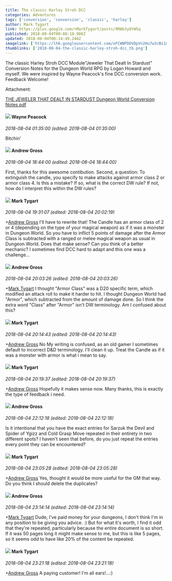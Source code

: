 ```yaml
---
title: The classic Harley Stroh DCC
categories: Adventures
tags: ['conversion', 'conversion', 'classic', 'harley']
author: Mark Tygart
link: https://plus.google.com/+MarkTygart/posts/9MAb3yQtW5q
published: 2018-08-04T00:08:18.986Z
updated: 2018-08-04T00:14:49.246Z
imagelink: ['https://lh6.googleusercontent.com/oFCWNPDOVDpVn2Hu7w3cBi1mqfqZjgsfRN1NO9XWTNLWG68BCfaO9pq-5r0=w1200-h630-p']
thumblinks: ['2018-08-04-the-classic-harley-stroh-dcc_tb.png']
---
```


The classic Harley Stroh  DCC Module&quot;Jeweler That Dealt In Stardust&quot;  Conversion Notes for the Dungeon World RPG by Logan Howard and myself. We were inspired by Wayne Peacock&#39;s fine DCC conversion work. Feedback Welcome!


Attachment:

<a href='https://drive.google.com/open?id=1zBH_-2Auuy_LujvUltcxlQyUzbdzo30z'>THE JEWELER THAT DEALT IN STARDUST Dungeon World Conversion Notes.pdf</a>


<div id='comment z12eftxzbrv1tdx1l22sizqwevrchveui'>
  <h4><img src='{{site.baseurl}}//images/avatars/114450961052598761769_photo.jpg'> Wayne Peacock</h4>
      <p><cite>2018-08-04 01:35:00 (edited: 2018-08-04 01:35:00)</cite></p>
        <p>Bitchin’</p>
</div>
        

<div id='comment z12eftxzbrv1tdx1l22sizqwevrchveui'>
  <h4><img src='{{site.baseurl}}//images/avatars/106126474333159429352_photo.jpg'> Andrew Gross</h4>
      <p><cite>2018-08-04 18:44:00 (edited: 2018-08-04 18:44:00)</cite></p>
        <p>First, thanks for this awesome contibution.  Second, a question:  To extinguish the candle, you specify to make attacks against armor class 2 or armor class 4.  Is this a mistake? If so, what is the correct DW rule? If not, how do I interpret this within the DW rules?</p>
</div>
        

<div id='comment z12eftxzbrv1tdx1l22sizqwevrchveui'>
  <h4><img src='{{site.baseurl}}//images/avatars/118088719859349999400_photo.jpg'> Mark Tygart</h4>
      <p><cite>2018-08-04 19:31:07 (edited: 2018-08-04 20:02:19)</cite></p>
        <p><span class="proflinkWrapper"><span class="proflinkPrefix">+</span><a class="proflink" href="https://plus.google.com/106126474333159429352" oid="106126474333159429352">Andrew Gross</a></span> I&#39;ll have to rewrite that! The Candle has an armor class of 2 or 4 (depending on the type of your magical weapon) as if it was a monster in Dungeon World. So you have to inflict 5 points of damage after the Armor Class is subtracted with a ranged or melee magical weapon as usual in Dungeon World. Does that make sense? Can you think of a better mechanic? I sometimes find DCC hard to adapt and this one was a challenge...</p>
</div>
        

<div id='comment z12eftxzbrv1tdx1l22sizqwevrchveui'>
  <h4><img src='{{site.baseurl}}//images/avatars/106126474333159429352_photo.jpg'> Andrew Gross</h4>
      <p><cite>2018-08-04 20:03:26 (edited: 2018-08-04 20:03:26)</cite></p>
        <p><span class="proflinkWrapper"><span class="proflinkPrefix">+</span><a class="proflink" href="https://plus.google.com/118088719859349999400" oid="118088719859349999400">Mark Tygart</a></span> I thought &quot;Armor Class&quot; was a D20 specific term, which modified an attack roll to make it harder to hit.  I thought Dungeon World had &quot;Armor&quot;, which subtracted from the amount of damage done.  So I think the extra word &quot;Class&quot; after &quot;Armor&quot; isn&#39;t DW terminology.  Am I confused about this?</p>
</div>
        

<div id='comment z12eftxzbrv1tdx1l22sizqwevrchveui'>
  <h4><img src='{{site.baseurl}}//images/avatars/118088719859349999400_photo.jpg'> Mark Tygart</h4>
      <p><cite>2018-08-04 20:14:43 (edited: 2018-08-04 20:14:43)</cite></p>
        <p><span class="proflinkWrapper"><span class="proflinkPrefix">+</span><a class="proflink" href="https://plus.google.com/106126474333159429352" oid="106126474333159429352">Andrew Gross</a></span> No My writing is confused, as an old gamer I sometimes default to incorrect D&amp;D terminology. I&#39;ll clean it up. Treat the Candle as if it was a monster with armor is what i mean to say.</p>
</div>
        

<div id='comment z12eftxzbrv1tdx1l22sizqwevrchveui'>
  <h4><img src='{{site.baseurl}}//images/avatars/118088719859349999400_photo.jpg'> Mark Tygart</h4>
      <p><cite>2018-08-04 20:19:37 (edited: 2018-08-04 20:19:37)</cite></p>
        <p><span class="proflinkWrapper"><span class="proflinkPrefix">+</span><a class="proflink" href="https://plus.google.com/106126474333159429352" oid="106126474333159429352">Andrew Gross</a></span> Hopefully it makes sense now. Many thanks, this is exactly the type of feedback i need.</p>
</div>
        

<div id='comment z12eftxzbrv1tdx1l22sizqwevrchveui'>
  <h4><img src='{{site.baseurl}}//images/avatars/106126474333159429352_photo.jpg'> Andrew Gross</h4>
      <p><cite>2018-08-04 22:12:18 (edited: 2018-08-04 22:12:18)</cite></p>
        <p>Is it intentional that you have the exact entries for Sarzuk the Devil and Spider of Ygizz and Cold Grasp Move repeated in their entirety in two different spots?  I haven&#39;t seen that before, do you just repeat the entries every point they can be encountered?</p>
</div>
        

<div id='comment z12eftxzbrv1tdx1l22sizqwevrchveui'>
  <h4><img src='{{site.baseurl}}//images/avatars/118088719859349999400_photo.jpg'> Mark Tygart</h4>
      <p><cite>2018-08-04 23:05:28 (edited: 2018-08-04 23:05:28)</cite></p>
        <p><span class="proflinkWrapper"><span class="proflinkPrefix">+</span><a class="proflink" href="https://plus.google.com/106126474333159429352" oid="106126474333159429352">Andrew Gross</a></span> Yes, thought it would be more useful for the GM that way. Do you think I should delete the duplicates?</p>
</div>
        

<div id='comment z12eftxzbrv1tdx1l22sizqwevrchveui'>
  <h4><img src='{{site.baseurl}}//images/avatars/106126474333159429352_photo.jpg'> Andrew Gross</h4>
      <p><cite>2018-08-04 23:14:14 (edited: 2018-08-04 23:14:14)</cite></p>
        <p><span class="proflinkWrapper"><span class="proflinkPrefix">+</span><a class="proflink" href="https://plus.google.com/118088719859349999400" oid="118088719859349999400">Mark Tygart</a></span> Dude, I&#39;ve paid money for your dungeons, I don&#39;t think I&#39;m in any position to be giving you advice.  :)  But for what it&#39;s worth, I find it odd that they&#39;re repeated, particularly because the entire document is so short.  If it was 50 pages long it might make sense to me, but this is like 5 pages, so it seems odd to have like 20% of the content be repeated.</p>
</div>
        

<div id='comment z12eftxzbrv1tdx1l22sizqwevrchveui'>
  <h4><img src='{{site.baseurl}}//images/avatars/118088719859349999400_photo.jpg'> Mark Tygart</h4>
      <p><cite>2018-08-04 23:21:18 (edited: 2018-08-04 23:21:18)</cite></p>
        <p><span class="proflinkWrapper"><span class="proflinkPrefix">+</span><a class="proflink" href="https://plus.google.com/106126474333159429352" oid="106126474333159429352">Andrew Gross</a></span> A paying customer! I&#39;m all ears!...:)</p>
</div>
        